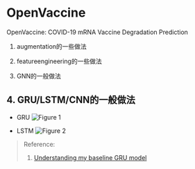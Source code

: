 # OpenVaccine
OpenVaccine: COVID-19 mRNA Vaccine Degradation Prediction

1. augmentation的一些做法

2. featureengineering的一些做法

3. GNN的一般做法

## 4. GRU/LSTM/CNN的一般做法

  - GRU
  ![Figure 1](https://github.com/Eurus-Holmes/OpenVaccine/raw/main/images/GRU.png)

  - LSTM
  ![Figure 2](https://github.com/Eurus-Holmes/OpenVaccine/raw/main/images/L.png)

> Reference:
> 1. [Understanding my baseline GRU model](https://www.kaggle.com/c/stanford-covid-vaccine/discussion/182303)
